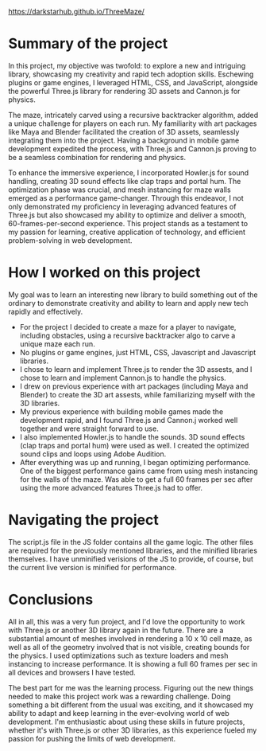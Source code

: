https://darkstarhub.github.io/ThreeMaze/

# Summary of the project
In this project, my objective was twofold: to explore a new and intriguing library, showcasing my creativity and rapid tech adoption skills. Eschewing plugins or game engines, I leveraged HTML, CSS, and JavaScript, alongside the powerful Three.js library for rendering 3D assets and Cannon.js for physics.

The maze, intricately carved using a recursive backtracker algorithm, added a unique challenge for players on each run. My familiarity with art packages like Maya and Blender facilitated the creation of 3D assets, seamlessly integrating them into the project. Having a background in mobile game development expedited the process, with Three.js and Cannon.js proving to be a seamless combination for rendering and physics.

To enhance the immersive experience, I incorporated Howler.js for sound handling, creating 3D sound effects like clap traps and portal hum. The optimization phase was crucial, and mesh instancing for maze walls emerged as a performance game-changer. Through this endeavor, I not only demonstrated my proficiency in leveraging advanced features of Three.js but also showcased my ability to optimize and deliver a smooth, 60-frames-per-second experience. This project stands as a testament to my passion for learning, creative application of technology, and efficient problem-solving in web development.


# How I worked on this project

My goal was to learn an interesting new library to build something out of the ordinary to demonstrate creativity and ability to learn
and apply new tech rapidly and effectively.

- For the project I decided to create a maze for a player to navigate, including obstacles, using a recursive backtracker algo to carve a unique maze each run.
- No plugins or game engines, just HTML, CSS, Javascript and Javascript libraries. 
- I chose to learn and implement Three.js to render the 3D assests, and I chose to learn and implement Cannon.js to handle the physics.
- I drew on previous experience with art packages (including Maya and Blender) to create the 3D art assests, while familiarizing myself with the 3D libraries.
- My previous experience with building mobile games made the development rapid, and I found Three.js and Cannon.j worked well together and were straight forward to use.
- I also implemented Howler.js to handle the sounds. 3D sound effects (clap traps and portal hum) were used as well. I created the optimized sound clips and loops using Adobe Audition.
- After everything was up and running, I began optimizing performance. One of the biggest performance gains came from using mesh instancing for the walls of the maze. Was able to get a full 60 frames per sec after using the more advanced features Three.js had to offer. 

# Navigating the project
The script.js file in the JS folder contains all the game logic. The other files are required for the previously mentioned libraries, and the minified libraries themselves. I have unminified verisions of the JS to provide, of course, but the current live version is minified for performance.

# Conclusions
All in all, this was a very fun project, and I'd love the opportunity to work with Three.js or another 3D library again in the future. There are a substantial amount of meshes involved in rendering a 10 x 10 cell maze, as well as all of the geometry involved that is not visible, creating bounds for the physics. I used optimizations such as texture loaders and mesh instancing to increase performance. It is showing a full 60 frames per sec in all devices and browsers I have tested. 

The best part for me was the learning process. Figuring out the new things needed to make this project work was a rewarding challenge. Doing something a bit different from the usual was exciting, and it showcased my ability to adapt and keep learning in the ever-evolving world of web development. I'm enthusiastic about using these skills in future projects, whether it's with Three.js or other 3D libraries, as this experience fueled my passion for pushing the limits of web development.







